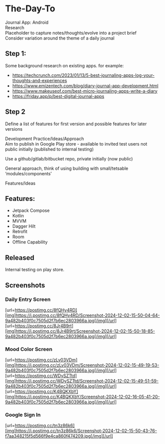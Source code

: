 # The-Day-To

Journal App: Android  
Research  
Placeholder to capture notes/thoughts/evolve into a project brief  
Consider variation around the theme of a daily journal  

## Step 1:  
Some background research on existing apps. for example:  

- https://techcrunch.com/2023/01/13/5-best-journaling-apps-log-your-thoughts-and-experiences  
- https://www.emizentech.com/blog/diary-journal-app-development.html  
- https://www.makeuseof.com/best-micro-journaling-apps-write-a-diary  
- https://friday.app/p/best-digital-journal-apps  

## Step 2  
Define a list of features for first version and possible features for later versions  

Development Practice/Ideas/Approach  
Aim to publish in Google Play store - available to invited test users not public initially (published to internal testing)  

Use a github/gitlab/bitbucket repo, private initially  (now public)

General approach, think of using building with small/tetsable ‘modules/components’  

Features/Ideas  

## Features: 
- Jetpack Compose  
- Kotlin  
- MVVM  
- Dagger Hilt  
- Retrofit  
- Room  
- Offline Capability

## Released  
Internal testing on play store.

## Screenshots

### Daily Entry Screen
[url=https://postimg.cc/8fQHy4RD][img]https://i.postimg.cc/8fQHy4RD/Screenshot-2024-12-02-15-50-04-64-9a482b403f0c7505d2f7b6ec2803966a.jpg[/img][/url]  
[url=https://postimg.cc/8Jr4B9rt][img]https://i.postimg.cc/8Jr4B9rt/Screenshot-2024-12-02-15-50-18-85-9a482b403f0c7505d2f7b6ec2803966a.jpg[/img][/url]


### Mood Color Screen
[url=https://postimg.cc/zLv03VDm][img]https://i.postimg.cc/zLv03VDm/Screenshot-2024-12-02-15-49-19-53-9a482b403f0c7505d2f7b6ec2803966a.jpg[/img][/url]  
[url=https://postimg.cc/WDySZTtd][img]https://i.postimg.cc/WDySZTtd/Screenshot-2024-12-02-15-49-51-59-9a482b403f0c7505d2f7b6ec2803966a.jpg[/img][/url]  
[url=https://postimg.cc/K4BQKXbY][img]https://i.postimg.cc/K4BQKXbY/Screenshot-2024-12-02-16-05-41-20-9a482b403f0c7505d2f7b6ec2803966a.jpg[/img][/url]


### Google Sign In
[url=https://postimg.cc/tn3z86k6][img]https://i.postimg.cc/tn3z86k6/Screenshot-2024-12-02-15-50-43-76-f7aa348215f5d566f9e4ca860f474209.jpg[/img][/url]
